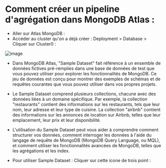 # Comment créer un pipeline d'agrégation dans MongoDB Atlas :


- Aller sur Atlas MongoDB :
- Accéder au cluster qu'on a déjà créer : Deployment > Database > Cliquer sur Cluster0 :

![image](https://user-images.githubusercontent.com/123749462/225948624-186b4810-224e-40dd-ab38-f006e32b1ec0.png)

- Dans MongoDB Atlas, "Sample Dataset" fait référence à un ensemble de données fictives pré-remplies dans une base de données de test que vous pouvez utiliser pour explorer les fonctionnalités de MongoDB. Ce jeu de données est conçu pour montrer des exemples de schémas et de requêtes courantes que vous pouvez utiliser dans vos propres projets.

- Le Sample Dataset comprend plusieurs collections, chacune avec des données liées à un domaine spécifique. Par exemple, la collection "restaurants" contient des informations sur les restaurants, tels que leur nom, leur adresse et leur type de cuisine. La collection "airbnb" contient des informations sur les annonces de location sur Airbnb, telles que leur emplacement, leur prix et leur disponibilité.

- L'utilisation du Sample Dataset peut vous aider à comprendre comment structurer vos données, comment interroger les données à l'aide du langage de requête de MongoDB (MongoDB Query Language, ou MQL), et comment utiliser les fonctionnalités avancées de MongoDB, telles que les agrégations et les index.
- Pour utiliser Sample Dataset : Cliquer sur cette icone de trois point : 

